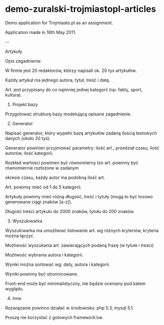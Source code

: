# demo-zuralski-trojmiastopl-articles

Demo application for Trojmiasto.pl as an assignment.

Application made in 16th May 2011.

--

Artykuły

Opis zagadnienia:

W firmie jest 20 redaktorów, którzy napisali ok. 20 tys artykułów.

Każdy artykuł ma jednego autora, tytuł, treść i datę.

Art. jest przypisany do co najmniej jednej kategorii (np. fakty, sport, kultura).

1. Projekt bazy

Przygotować strukturę bazy modelującą opisane zagadnienie.

2. Generator

Napisać generator, który wypełni bazę artykułów zadaną ilością testowych danych (około 20 tyś).

Generator powinien przyjmować parametry: ilość art., przedział czasu, ilość autorów, ilość kategorii.

Rozkład wartości powinien być równomierny tzn art. powinny być równomiernie rozłożone w zadanym

okresie czasu, każdy autor ma podobną ilość art.

Art. powinny mieć od 1 do 5 kategorii.

Artykuły powinny mieć różną długość, treść i tytuły (mogą to być losowo generowane ciągi znaków [a-z]).

Długość treści artykułu do 2000 znaków, tytułu do 200 znaków.

3. Wyszukiwarka

Wyszukiwarka ma umożliwiać listowanie art. wg różnych kryteriów, kryteria można łączyć.

Możliwość wyszukania art. zawierających podaną frazę (w tytule i treści)

Możliwość wybrania autora i kategorii.

Wyniki można sortować wg: daty, autora i kategorii.

Wyniki powinny być stronnicowane.

Front-end może być minimalistyczny, nie będzie oceniany pod katem wyglądu.

4. Inne

Rozwiązanie powinno działać w środowisku: php 5.3, mysql 5.1.

Proszę nie korzystać z gotowych framework’ow.
